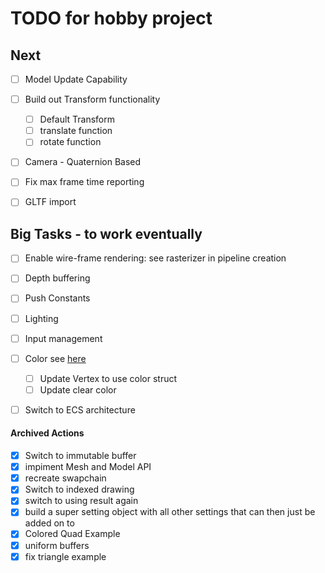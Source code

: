 # TODO for hobby project

## Next
- [ ] Model Update Capability
- [ ] Build out Transform functionality
    - [ ] Default Transform
    - [ ] translate function
    - [ ] rotate function
- [ ] Camera - Quaternion Based
- [ ] Fix max frame time reporting
- [ ] GLTF import


## Big Tasks - to work eventually
- [ ] Enable wire-frame rendering: see rasterizer in pipeline creation
- [ ] Depth buffering
- [ ] Push Constants
- [ ] Lighting
- [ ] Input management
- [ ] Color see [here][L1]
    - [ ] Update Vertex to use color struct
    - [ ] Update clear color
- [ ] Switch to ECS architecture


#### Archived Actions
- [x] Switch to immutable buffer
- [X] impiment Mesh and Model API
- [x] recreate swapchain
- [x] Switch to indexed drawing
- [x] switch to using result again
- [x] build a super setting object with all other settings that can then just be added on to 
- [x] Colored Quad Example
- [x] uniform buffers
- [x] fix triangle example

[L1]: https://github.com/amethyst/amethyst/blob/master/amethyst_renderer/src/color.rs